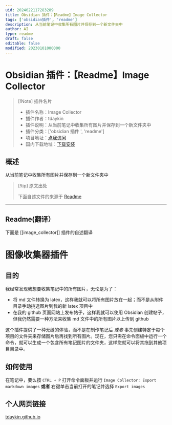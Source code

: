 ```yaml
---
uid: 2024022117283289
title: Obsidian 插件：【Readme】Image Collector
tags: ['obsidian插件', 'readme']
description: 从当前笔记中收集所有图片并保存到一个新文件夹中
author: AI
type: readme
draft: false
editable: false
modified: 20230101000000
---
```


# Obsidian 插件：【Readme】Image Collector

> [!Note] 插件名片
> - 插件名称：Image Collector
> - 插件作者：tdaykin
> - 插件说明：从当前笔记中收集所有图片并保存到一个新文件夹中
> - 插件分类：['obsidian 插件 ', 'readme']
> - 项目地址：[点我访问](https://github.com/tdaykin/obsidian_image_collector)
> - 国内下载地址：[下载安装](https://pkmer.cn/products/plugin/pluginMarket/?image_collector)

## 概述

从当前笔记中收集所有图片并保存到一个新文件夹中

> [!tip] 原文出处
>
>下面自述文件的来源于 [Readme](https://ghproxy.net/https://raw.githubusercontent.com/tdaykin/obsidian_image_collector/master/README.md)
>

---

## Readme(翻译）

下面是 [[image_collector]] 插件的自述翻译

# 图像收集器插件

## 目的

我经常发现我想要收集笔记中的所有图片，无论是为了：

- 将 md 文件转换为 latex，这样我就可以将所有图片放在一起；而不是从附件目录手动挑选图片到我的新 latex 项目中
- 在我的 github 页面网站上发布帖子，这样我就可以使用 Obsidian 创建帖子，但我仍然需要一种方法来收集 md 文件中的所有图片以上传到 github

这个插件提供了一种无缝的体验，而不是在制作笔记后 *或者* 事先创建特定于每个项目的文件夹来存储图片后再找到所有图片。现在，您只需在命令面板中运行一个命令，就可以生成一个包含所有笔记图片的文件夹，这样您就可以将其拖到其他项目目录中。

## 如何使用

在笔记中，要么按 `CTRL + P` 打开命令面板并运行 `Image Collector: Export markdown images` **或者** 右键单击当前打开的笔记并选择 `Export images`

## 个人网页链接

[tdaykin.github.io](https://tdaykin.github.io)
